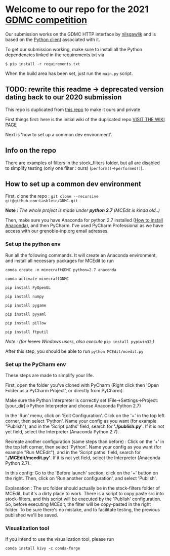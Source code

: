 # Welcome to our repo for the 2021 [GDMC competition](https://gendesignmc.engineering.nyu.edu/)

Our submission works on the GDMC HTTP interface by [nilsgawlik](https://github.com/nilsgawlik/gdmc_http_interface) and is based on the [Python client](https://github.com/nilsgawlik/gdmc_http_client_python) associated with it.

To get our submission working, make sure to install all the Python dependencies linked in the requirements.txt via
```
$ pip install -r requirements.txt
```

When the build area has been set, just run the `main.py` script.

## TODO: rewrite this readme -> deprecated version dating back to our 2020 submission

This repo is duplicated from [this repo](http://github.com/mcgreentn/MCAI) to make it ours and private

First things first: here is the initial wiki of the duplicated repo [VISIT THE WIKI PAGE](http://github.com/mcgreentn/MCAI/wiki)

Next is 'how to set up a common dev environment'.

## Info on the repo

There are examples of filters in the stock_filters folder, but all are disabled to simplify testing (only one filter : ours) (`perform()`=>`performed()`).

## How to set up a common dev environment

First, clone the repo : `git clone --recursive git@github.com:Lasbleic/GDMC.git`

**Note :** *The whole project is made under **_python 2.7_** (MCEdit is kinda old..)*

Then, make sure you have Anaconda for python 2.7 installed ([How to install Anaconda](https://conda.io/projects/conda/en/latest/user-guide/install/index.html)), and then PyCharm. I've used PyCharm Professional as we have access with our grenoble-inp.org email adresses.

### Set up the python env

Run all the following commands. It will create an Anaconda environment, and install all necessary packages for MCEdit to run

```
conda create -n minecraftGDMC python=2.7 anaconda

conda activate minecraftGDMC

pip install PyOpenGL

pip install numpy

pip install pygame

pip install pyyaml

pip install pillow

pip install ftputil
```

_Note : (for ~~losers~~ Windows users, also execute_ `pip install pypiwin32` _)_

After this step, you should be able to run `python MCEdit/mcedit.py`



### Set up the PyCharm env

These steps are made to simplify your life.

First, open the folder you've cloned with PyCharm (Right click then 'Open Folder as a PyCharm Project', or directly from PyCharm).

Make sure the Python Interpreter is correctly set (File->Settings->Project:[your_dir]->Python Interpreter and choose Anaconda Python 2.7)

In the 'Run' menu, click on 'Edit Configuration'. Click on the '+' in the top left corner, then select 'Python'.
Name your config as you want (for example "Publish"), and in the 'Script paths' field, search for **'./publish.py'**. If it is not yet field, select the Interpreter (Anaconda Python 2.7).

Recreate another configuration (same steps than before) : 
Click on the '+' in the top left corner, then select 'Python'.
Name your config as you want (for example "Run MCEdit"), and in the 'Script paths' field, search for **'./MCEdit/mcedit.py'**. If it is not yet field, select the Interpreter (Anaconda Python 2.7).

In this config: 
Go to the 'Before launch' section, click on the '+' button on the right.
Then, click on 'Run another configuration', and select 'Publish'.

Explanation :
The src folder should actually be in the stock-filters folder of MCEdit, but it's a dirty place to work. 
There is a script to copy paste src into stock-filters, and this script will be executed by the 'Publish' configuration. So, before executing MCEdit, the filter will be copy-pasted in the right folder.
To be sure there's no mistake, and to facilitate testing, the previous published we'll be saved.


### Visualization tool

If you intend to use the visualization tool, please run

```
conda install kivy -c conda-forge
```